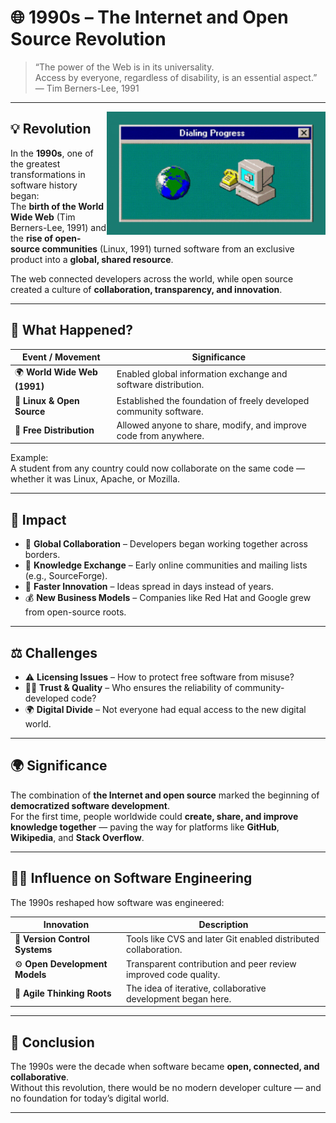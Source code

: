# 🌐 1990s – The Internet and Open Source Revolution

> “The power of the Web is in its universality.  
> Access by everyone, regardless of disability, is an essential aspect.”  
> — Tim Berners-Lee, 1991

---

<img src="images/Internet.gif" style="margin-top: 230" alt="Early Internet" align="right" width="350">

## 💡 Revolution

In the **1990s**, one of the greatest transformations in software history began:  
The **birth of the World Wide Web** (Tim Berners-Lee, 1991) and the **rise of open-source communities** (Linux, 1991) turned software from an exclusive product into a **global, shared resource**.  

The web connected developers across the world, while open source created a culture of **collaboration, transparency, and innovation**.  

---

## 🔧 What Happened?

| Event / Movement              | Significance                                                              |
| ------------------------------ | -------------------------------------------------------------------------- |
| 🌍 **World Wide Web (1991)**  | Enabled global information exchange and software distribution.            |
| 🐧 **Linux & Open Source**     | Established the foundation of freely developed community software.        |
| 💾 **Free Distribution**       | Allowed anyone to share, modify, and improve code from anywhere.          |

Example:  
A student from any country could now collaborate on the same code — whether it was Linux, Apache, or Mozilla.

---

## 🚀 Impact

- 🤝 **Global Collaboration** – Developers began working together across borders.  
- 💬 **Knowledge Exchange** – Early online communities and mailing lists (e.g., SourceForge).  
- 🧩 **Faster Innovation** – Ideas spread in days instead of years.  
- 💰 **New Business Models** – Companies like Red Hat and Google grew from open-source roots.  

---

## ⚖️ Challenges

- ⚠️ **Licensing Issues** – How to protect free software from misuse?  
- 🧑‍💻 **Trust & Quality** – Who ensures the reliability of community-developed code?  
- 🌍 **Digital Divide** – Not everyone had equal access to the new digital world.  

---

## 🌍 Significance

The combination of **the Internet and open source** marked the beginning of **democratized software development**.  
For the first time, people worldwide could **create, share, and improve knowledge together** — paving the way for platforms like **GitHub**, **Wikipedia**, and **Stack Overflow**.  

---

## 👨‍💻 Influence on Software Engineering

The 1990s reshaped how software was engineered:  

| Innovation               | Description |
| -------------------------- | ------------ |
| 🧭 **Version Control Systems** | Tools like CVS and later Git enabled distributed collaboration. |
| ⚙️ **Open Development Models** | Transparent contribution and peer review improved code quality. |
| 🧠 **Agile Thinking Roots** | The idea of iterative, collaborative development began here. |

---

## 💬 Conclusion

The 1990s were the decade when software became **open, connected, and collaborative**.  
Without this revolution, there would be no modern developer culture — and no foundation for today’s digital world.

---
